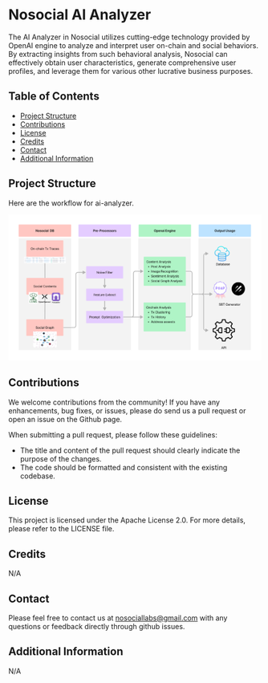# Nosocial AI Analyzer

The AI Analyzer in Nosocial utilizes cutting-edge technology provided by OpenAI engine to analyze and interpret user on-chain and social behaviors. By extracting insights from such behavioral analysis, Nosocial can effectively obtain user characteristics, generate comprehensive user profiles, and leverage them for various other lucrative business purposes.

## Table of Contents

-   [Project Structure](#project-structure)
-   [Contributions](#contributions)
-   [License](#license)
-   [Credits](#credits)
-   [Contact](#contact)
-   [Additional Information](#additional-information)

## Project Structure

Here are the workflow for ai-analyzer.

![Workflow](structure.png)

## Contributions

We welcome contributions from the community! If you have any enhancements, bug fixes, or issues, please do send us a pull request or open an issue on the Github page.

When submitting a pull request, please follow these guidelines:

-   The title and content of the pull request should clearly indicate the purpose of the changes.
-   The code should be formatted and consistent with the existing codebase.

## License

This project is licensed under the Apache License 2.0. For more details, please refer to the LICENSE file.

## Credits

N/A

## Contact

Please feel free to contact us at nosociallabs@gmail.com with any questions or feedback directly through github issues.

## Additional Information

N/A
